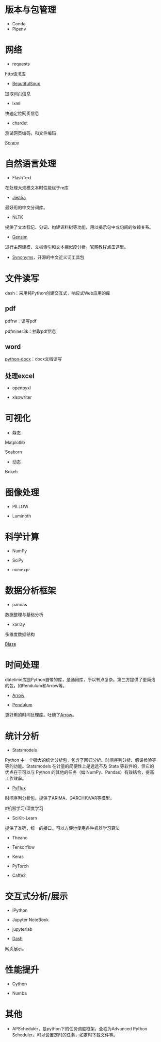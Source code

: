 # 版本与包管理

- Conda
- Pipenv

# 网络
- requests

http请求库

- [BeautifulSoup](https://www.crummy.com/software/BeautifulSoup/)

提取网页信息

- lxml

快速定位网页信息

- chardet

测试网页编码，和文件编码

[Scrapy](https://scrapy.org)

# 自然语言处理
- FlashText

在处理大规模文本时性能优于re库

- [Jieaba](https://github.com/fxsjy/jieba)

最好用的中文分词库。

- NLTK

提供了文本标记、分词、构建语料树等功能，用以揭示句中或句间的依赖关系。

- [Gensim](https://radimrehurek.com/gensim/index.html)

进行主题建模、文档索引和文本相似度分析。官网教程[点击这里](https://radimrehurek.com/gensim/tutorial.html)。

- [Synonyms](https://github.com/huyingxi/Synonyms)，开源的中文近义词工具包

# 文件读写


dash：采用纯Python创建交互式，响应式Web应用的库

## pdf
pdfrw：读写pdf

pdfminer3k：抽取pdf信息

## word
[python-docx](https://python-docx.readthedocs.io/en/latest/)：docx文档读写

## 处理excel
- openpyxl

- xlsxwriter

# 可视化

- 静态

Matplotlib

Seaborn

- 动态

Bokeh

# 图像处理
- PILLOW

- Luminoth

# 科学计算

- NumPy

- SciPy

- numexpr

# 数据分析框架

- pandas

数据整理与基础分析

- xarray

多维度数据结构

[Blaze](http://blaze.readthedocs.io/en/latest/index.html)

# 时间处理

datetime库是Python自带的库，是通用库，所以有点复杂。第三方提供了更简洁的包，如Pendulum和Arrow等。

- [Arrow](https://github.com/crsmithdev/arrow/)

- [Pendulum](https://github.com/sdispater/pendulum)

更好用的时间处理库。吐槽了[Arrow](https://github.com/crsmithdev/arrow/)。

# 统计分析

- Statsmodels

Python 中一个强大的统计分析包，包含了回归分析、时间序列分析、假设检验等等的功能。Statsmodels 在计量的简便性上是远远不及 Stata 等软件的，但它的优点在于可以与 Python 的其他的任务（如 NumPy、Pandas）有效结合，提高工作效率。

- [PyFlux](https://github.com/RJT1990/pyflux)

时间序列分析包，提供了ARIMA、GARCH和VAR等模型。

#机器学习/深度学习

- SciKit-Learn

提供了准确、统一的接口，可以方便地使用各种机器学习算法

- Theano 

- Tensorflow 

- Keras

- PyTorch

- Caffe2

# 交互式分析/展示
- IPython

- Jupyter NoteBook

- jupyterlab

- [Dash](https://plot.ly/products/dash/)

网页展示。

# 性能提升

- Cython

- Numba

# 其他
- APScheduler，是python下的任务调度框架，全程为Advanced Python Scheduler。可以设置定时的任务，如定时下载文件等。